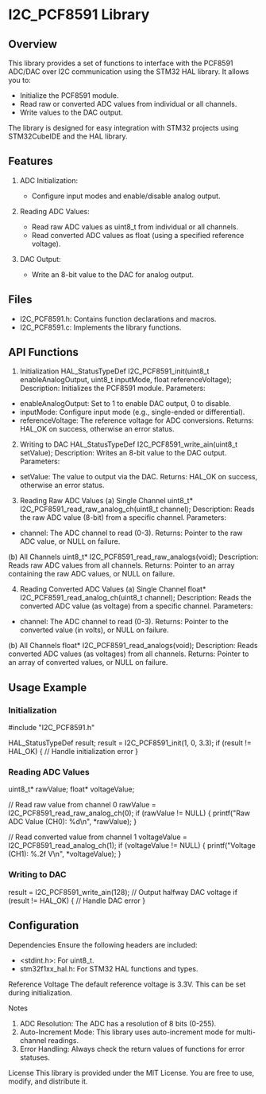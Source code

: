 # I2C_PCF8591 Library

## Overview
This library provides a set of functions to interface with the PCF8591 ADC/DAC over I2C communication using the STM32 HAL library. It allows you to:
- Initialize the PCF8591 module.
- Read raw or converted ADC values from individual or all channels.
- Write values to the DAC output.

The library is designed for easy integration with STM32 projects using STM32CubeIDE and the HAL library.

## Features
1. ADC Initialization:
   - Configure input modes and enable/disable analog output.

2. Reading ADC Values:
   - Read raw ADC values as uint8_t from individual or all channels.
   - Read converted ADC values as float (using a specified reference voltage).

3. DAC Output:
   - Write an 8-bit value to the DAC for analog output.

## Files
- I2C_PCF8591.h: Contains function declarations and macros.
- I2C_PCF8591.c: Implements the library functions.

## API Functions

1. Initialization
HAL_StatusTypeDef I2C_PCF8591_init(uint8_t enableAnalogOutput, uint8_t inputMode, float referenceVoltage);
Description: Initializes the PCF8591 module.
Parameters:
- enableAnalogOutput: Set to 1 to enable DAC output, 0 to disable.
- inputMode: Configure input mode (e.g., single-ended or differential).
- referenceVoltage: The reference voltage for ADC conversions.
Returns: HAL_OK on success, otherwise an error status.

2. Writing to DAC
HAL_StatusTypeDef I2C_PCF8591_write_ain(uint8_t setValue);
Description: Writes an 8-bit value to the DAC output.
Parameters:
- setValue: The value to output via the DAC.
Returns: HAL_OK on success, otherwise an error status.

3. Reading Raw ADC Values
(a) Single Channel
uint8_t* I2C_PCF8591_read_raw_analog_ch(uint8_t channel);
Description: Reads the raw ADC value (8-bit) from a specific channel.
Parameters:
- channel: The ADC channel to read (0-3).
Returns: Pointer to the raw ADC value, or NULL on failure.

(b) All Channels
uint8_t* I2C_PCF8591_read_raw_analogs(void);
Description: Reads raw ADC values from all channels.
Returns: Pointer to an array containing the raw ADC values, or NULL on failure.

4. Reading Converted ADC Values
(a) Single Channel
float* I2C_PCF8591_read_analog_ch(uint8_t channel);
Description: Reads the converted ADC value (as voltage) from a specific channel.
Parameters:
- channel: The ADC channel to read (0-3).
Returns: Pointer to the converted value (in volts), or NULL on failure.

(b) All Channels
float* I2C_PCF8591_read_analogs(void);
Description: Reads converted ADC values (as voltages) from all channels.
Returns: Pointer to an array of converted values, or NULL on failure.

## Usage Example

### Initialization
#include "I2C_PCF8591.h"

HAL_StatusTypeDef result;
result = I2C_PCF8591_init(1, 0, 3.3);
if (result != HAL_OK) {
    // Handle initialization error
}


### Reading ADC Values
uint8_t* rawValue;
float* voltageValue;

// Read raw value from channel 0
rawValue = I2C_PCF8591_read_raw_analog_ch(0);
if (rawValue != NULL) {
    printf("Raw ADC Value (CH0): %d\n", *rawValue);
}

// Read converted value from channel 1
voltageValue = I2C_PCF8591_read_analog_ch(1);
if (voltageValue != NULL) {
    printf("Voltage (CH1): %.2f V\n", *voltageValue);
}

### Writing to DAC
result = I2C_PCF8591_write_ain(128); // Output halfway DAC voltage
if (result != HAL_OK) {
    // Handle DAC error
}

## Configuration

Dependencies
Ensure the following headers are included:
- <stdint.h>: For uint8_t.
- stm32f1xx_hal.h: For STM32 HAL functions and types.

Reference Voltage
The default reference voltage is 3.3V. This can be set during initialization.

Notes
1. ADC Resolution: The ADC has a resolution of 8 bits (0-255).
2. Auto-Increment Mode: This library uses auto-increment mode for multi-channel readings.
3. Error Handling: Always check the return values of functions for error statuses.

License
This library is provided under the MIT License. You are free to use, modify, and distribute it.
